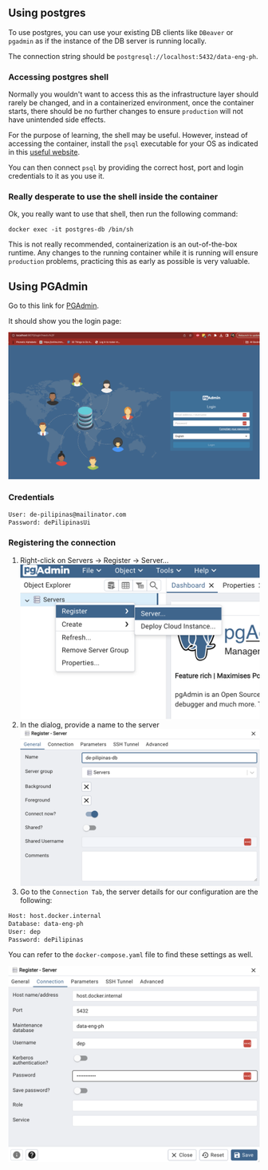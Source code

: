 ## Using postgres

To use postgres, you can use your existing DB clients like `DBeaver` or `pgadmin` as if the instance of the DB
server is running locally.

The connection string should be `postgresql://localhost:5432/data-eng-ph`.

### Accessing postgres shell

Normally you wouldn't want to access this as the infrastructure layer should rarely be changed, and in a containerized
environment, once the container starts, there should be no further changes to ensure `production` will not have
unintended side effects.

For the purpose of learning, the shell may be useful. However, instead of accessing the container, install the
`psql` executable for your OS as indicated in this 
[useful website](https://www.timescale.com/blog/how-to-install-psql-on-mac-ubuntu-debian-windows/).

You can then connect `psql` by providing the correct host, port and login credentials to it as you use it.

### Really desperate to use the shell inside the container

Ok, you really want to use that shell, then run the following command:

```shell
docker exec -it postgres-db /bin/sh
```

This is not really recommended, containerization is an out-of-the-box runtime. Any changes to the running container
while it is running will ensure `production` problems, practicing this as early as possible is very valuable.

## Using PGAdmin

Go to this link for [PGAdmin](http://localhost:9070).

It should show you the login page:

![PGAdmin Login](./pgadmin-login.png)

### Credentials

```text
User: de-pilipinas@mailinator.com
Password: dePilipinasUi
```

### Registering the connection

1. Right-click on Servers -> Register -> Server...
![PGAdmin Register](./pgadmin-register-1.png)
2. In the dialog, provide a name to the server
![PGAdmin Name Server](./pgadmin-register-2.png)
3. Go to the `Connection Tab`, the server details for our configuration are the following:
```text
Host: host.docker.internal
Database: data-eng-ph
User: dep
Password: dePilipinas
```

You can refer to the `docker-compose.yaml` file to find these settings as well.

![PGAdmin Connection](./pgadmin-register-3.png)